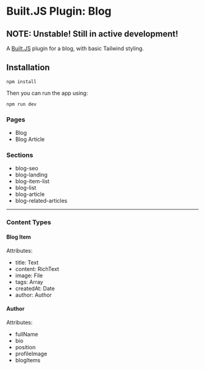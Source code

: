 # Built.JS Plugin: Blog

## NOTE: Unstable! Still in active development!

A [Built.JS](https://builtjs.com) plugin for a blog, with basic Tailwind styling.

## Installation
```
npm install
```
Then you can run the app using:
```
npm run dev
```

### Pages
- Blog
- Blog Article

### Sections
- blog-seo
- blog-landing
- blog-item-list
- blog-list
- blog-article
- blog-related-articles

---

### Content Types
#### Blog Item
Attributes:
- title: Text
- content: RichText
- image: File
- tags: Array<Tag>
- createdAt: Date
- author: Author

#### Author
Attributes:
- fullName
- bio
- position
- profileImage
- blogItems
